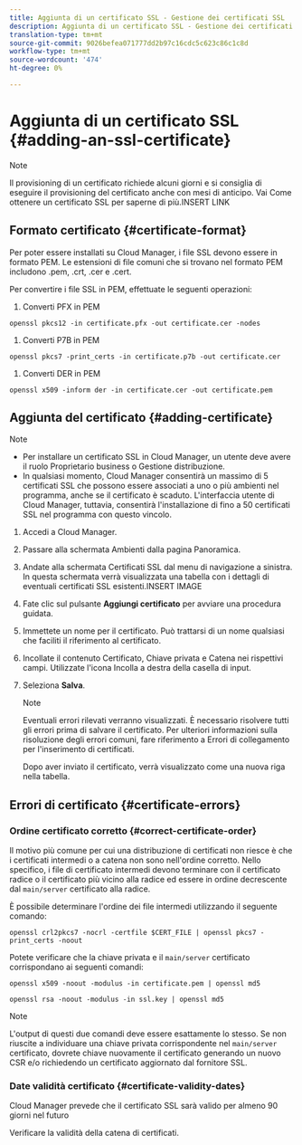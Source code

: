 ```yaml
---
title: Aggiunta di un certificato SSL - Gestione dei certificati SSL
description: Aggiunta di un certificato SSL - Gestione dei certificati SSL
translation-type: tm+mt
source-git-commit: 9026befea071777dd2b97c16cdc5c623c86c1c8d
workflow-type: tm+mt
source-wordcount: '474'
ht-degree: 0%

---
```



# Aggiunta di un certificato SSL {#adding-an-ssl-certificate}

>[!NOTE]
>Il provisioning di un certificato richiede alcuni giorni e si consiglia di eseguire il provisioning del certificato anche con mesi di anticipo. Vai Come ottenere un certificato SSL per saperne di più.INSERT LINK

## Formato certificato {#certificate-format}

Per poter essere installati su Cloud Manager, i file SSL devono essere in formato PEM. Le estensioni di file comuni che si trovano nel formato PEM includono .pem, .crt, .cer e .cert.

Per convertire i file SSL in PEM, effettuate le seguenti operazioni:

1. Converti PFX in PEM

`openssl pkcs12 -in certificate.pfx -out certificate.cer -nodes`

1. Converti P7B in PEM

`openssl pkcs7 -print_certs -in certificate.p7b -out certificate.cer`

1. Converti DER in PEM

`openssl x509 -inform der -in certificate.cer -out certificate.pem`

## Aggiunta del certificato {#adding-certificate}

>[!NOTE]
>* Per installare un certificato SSL in Cloud Manager, un utente deve avere il ruolo Proprietario business o Gestione distribuzione.
>* In qualsiasi momento, Cloud Manager consentirà un massimo di 5 certificati SSL che possono essere associati a uno o più ambienti nel programma, anche se il certificato è scaduto. L&#39;interfaccia utente di Cloud Manager, tuttavia, consentirà l&#39;installazione di fino a 50 certificati SSL nel programma con questo vincolo.


1. Accedi a Cloud Manager.
1. Passare alla schermata Ambienti dalla pagina Panoramica.
1. Andate alla schermata Certificati SSL dal menu di navigazione a sinistra. In questa schermata verrà visualizzata una tabella con i dettagli di eventuali certificati SSL esistenti.INSERT IMAGE
1. Fate clic sul pulsante **Aggiungi certificato** per avviare una procedura guidata.
1. Immettete un nome per il certificato. Può trattarsi di un nome qualsiasi che faciliti il riferimento al certificato.
1. Incollate il contenuto Certificato, Chiave privata e Catena nei rispettivi campi. Utilizzate l&#39;icona Incolla a destra della casella di input.
1. Seleziona **Salva**.

   >[!NOTE]
   >Eventuali errori rilevati verranno visualizzati. È necessario risolvere tutti gli errori prima di salvare il certificato. Per ulteriori informazioni sulla risoluzione degli errori comuni, fare riferimento a Errori di collegamento per l&#39;inserimento di certificati.

   Dopo aver inviato il certificato, verrà visualizzato come una nuova riga nella tabella.

## Errori di certificato {#certificate-errors}

### Ordine certificato corretto {#correct-certificate-order}

Il motivo più comune per cui una distribuzione di certificati non riesce è che i certificati intermedi o a catena non sono nell&#39;ordine corretto. Nello specifico, i file di certificato intermedi devono terminare con il certificato radice o il certificato più vicino alla radice ed essere in ordine decrescente dal `main/server` certificato alla radice.

È possibile determinare l&#39;ordine dei file intermedi utilizzando il seguente comando:

`openssl crl2pkcs7 -nocrl -certfile $CERT_FILE | openssl pkcs7 -print_certs -noout`

Potete verificare che la chiave privata e il `main/server` certificato corrispondano ai seguenti comandi:

`openssl x509 -noout -modulus -in certificate.pem | openssl md5`

`openssl rsa -noout -modulus -in ssl.key | openssl md5`

>[!NOTE]
>L&#39;output di questi due comandi deve essere esattamente lo stesso. Se non riuscite a individuare una chiave privata corrispondente nel `main/server` certificato, dovrete chiave nuovamente il certificato generando un nuovo CSR e/o richiedendo un certificato aggiornato dal fornitore SSL.

### Date validità certificato {#certificate-validity-dates}

Cloud Manager prevede che il certificato SSL sarà valido per almeno 90 giorni nel futuro

Verificare la validità della catena di certificati.
